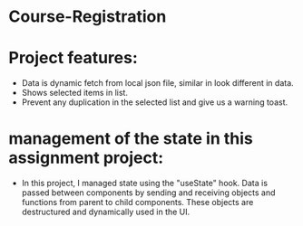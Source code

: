 # Course-Registration

# Project features:
  - Data is dynamic fetch from local json file, similar in look different in data.
  - Shows selected items in list.
  - Prevent any duplication in the selected list and give us a warning toast.

# management of the state in this assignment project:
- In this project, I managed state using the "useState" hook. Data is passed between components by sending and receiving objects and functions from parent to child components. These objects are destructured and dynamically used in the UI.

 
 